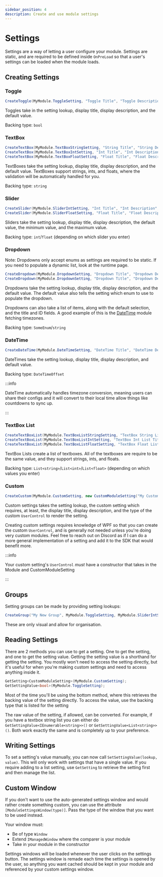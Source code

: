 ```yaml
---
sidebar_position: 4
description: Create and use module settings
---
```


# Settings
Settings are a way of letting a user configure your module. Settings are static, and are required to be defined inside `OnPreLoad` so that a user's settings can be loaded when the module loads.

## Creating Settings

### Toggle
```csharp
CreateToggle(MyModule.ToggleSetting, "Toggle Title", "Toggle Description", false);
```
Toggles take in the setting lookup, display title, display description, and the default value.

Backing type: `bool`

### TextBox
```csharp
CreateTextBox(MyModule.TextBoxStringSetting, "String Title", "String Description", string.Empty);
CreateTextBox(MyModule.TextBoxIntSetting, "Int Title", "Int Description", 0);
CreateTextBox(MyModule.TextBoxFloatSetting, "Float Title", "Float Description", 0f);
```
TextBoxes take the setting lookup, display title, display description, and the default value. TextBoxes support strings, ints, and floats, where the validation will be automatically handled for you.

Backing type: `string`

### Slider
```csharp
CreateSlider(MyModule.SliderIntSetting, "Int Title", "Int Description", 0, 0, 10);
CreateSlider(MyModule.SliderFloatSetting, "Float Title", "Float Description", 0f, 0f, 1f);
```
Sliders take the setting lookup, display title, display description, the default value, the minimum value, and the maximum value.

Backing type: `int`/`float` (depending on which slider you enter)

### Dropdown
Note: Dropdowns only accept enums as settings are required to be static. If you need to populate a dynamic list, look at the runtime page.
```csharp
CreateDropdown(MyModule.DropdownSetting, "Dropdown Title", "Dropdown Description", SomeEnum.SomeValue)
CreateDropdown(MyModule.DropdownSetting, "Dropdown Title", "Dropdown Description", items, items[0], nameof(Item.Title), nameof(Item.Id))
```
Dropdowns take the setting lookup, display title, display description, and the default value. The default value also tells the setting which enum to use to populate the dropdown.

Dropdowns can also take a list of items, along with the default selection, and the title and ID fields. A good example of this is the [DateTime](https://github.com/VolcanicArts/VRCOSC-Modules/blob/main/VRCOSC.Modules/Datetime/DateTimeModule.cs#L25) module fetching timezones.

Backing type: `SomeEnum`/`string`

### DateTime
```csharp
CreateDateTime(MyModule.DateTimeSetting, "DateTime Title", "DateTime Description", DateTimeOffset.Now);
```
DateTimes take the setting lookup, display title, display description, and default value.

Backing type: `DateTimeOffset`

:::info

DateTime automatically handles timezone conversion, meaning users can share their configs and it will convert to their local time allow things like countdowns to sync up.

:::

### TextBox List
```csharp
CreateTextBoxList(MyModule.TextBoxListStringSetting, "TextBox String List Title", "TextBox String List Description", ["Some", "Default", "Values"]);
CreateTextBoxList(MyModule.TextBoxListIntSetting, "TextBox Int List Title", "TextBox Int List Description", [1, 2, 3]);
CreateTextBoxList(MyModule.TextBoxListFloatSetting, "TextBox Float List Title", "TextBox Float List Description", [0f, 0.5f, 1f]);
```
TextBox Lists create a list of textboxes. All of the textboxes are require to be the same value, and they support strings, ints, and floats.

Backing type: `List<string>`/`List<int>`/`List<float>` (depending on which values you enter)

### Custom
```csharp
CreateCustom(MyModule.CustomSetting, new CustomModuleSetting("My Custom Setting", "Custom setting description", typeof(CustomModuleSettingUserControl), "Some Value"));
```
Custom settings takes the setting lookup, the custom setting which requires, at least, the display title, display description, and the type of the custom `UserControl` to render the setting.

Creating custom settings requires knowledge of WPF so that you can create the custom `UserControl`, and is generally not needed unless you're doing very custom modules. Feel free to reach out on Discord as if I can do a more general implementation of a setting and add it to the SDK that would benefit more.

:::info

Your custom setting's `UserControl` *must* have a constructor that takes in the Module and CustomModuleSetting

:::

## Groups
Setting groups can be made by providing setting lookups:
```csharp
CreateGroup("My New Group", MyModule.ToggleSetting, MyModule.SliderIntSetting);
```
These are only visual and allow for organisation.

## Reading Settings
There are 2 methods you can use to get a setting. One to get the setting, and one to get the setting value. Getting the setting value is a shorthand for getting the setting. You mostly won't need to access the setting directly, but it's useful for when you're making custom settings and need to access anything inside it.

```csharp
GetSetting<CustomModuleSetting>(MyModule.CustomSetting);
GetSettingValue<bool>(MyModule.ToggleSetting);
```
Most of the time you'll be using the bottom method, where this retrieves the backing value of the setting directly. To access the value, use the backing type that is listed for the setting

The raw value of the setting, if allowed, can be converted. For example, if you have a textbox string list you can either do `GetSettingValue<IEnumerable<string>>()` or `GetSettingValue<List<string>>()`. Both work exactly the same and is completely up to your preference. 

## Writing Settings
To set a setting's value manually, you can now call `SetSettingValue(lookup, value)`. This will only work with settings that have a single value. If you require adding to a list setting, use `GetSetting` to retrieve the setting first and then manage the list.

## Custom Window
If you don't want to use the auto-generated settings window and would rather create something custom, you can use the attribute `[ModuleSettingsWindow(type)]`. Pass the type of the window that you want to be used instead.

Your window must:
- Be of type `Window`
- Extend `IManagedWindow` where the comparer is your module
- Take in your module in the constructor

Settings windows will be loaded whenever the user clicks on the settings button. The settings window is remade each time the settings is opened by the user, so anything you want cached should be kept in your module and referenced by your custom settings window.